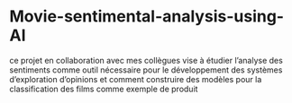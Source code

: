 # Movie-sentimental-analysis-using-AI
ce projet en collaboration avec mes collègues vise à  étudier l’analyse des sentiments comme outil nécessaire pour le développement des systèmes d’exploration d’opinions et comment construire des modèles pour la classification des films comme exemple de produit

